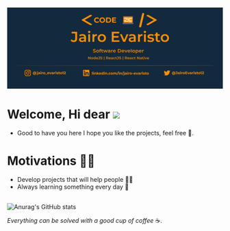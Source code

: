 ![capa_github](/.github/logo.png)

# Welcome, Hi dear <img src="https://raw.githubusercontent.com/kaueMarques/kaueMarques/master/hi.gif" width="30px">
- Good to have you here I hope you like the projects, feel free :tada:.

# Motivations :no_good_man:

- Develop projects that will help people :man_technologist:
- Always learning something every day :pencil:

##

![Anurag's GitHub stats](https://github-readme-stats.vercel.app/api?username=jairoevaristo&theme=dark&show_icons=true)

*Everything can be solved with a good cup of coffee* :coffee:.
